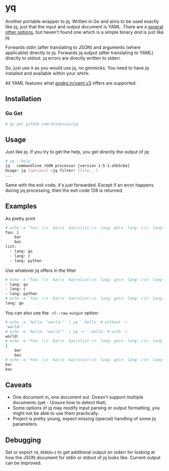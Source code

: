 # yq

Another portable wrapper to jq. Written in Go and aims to be used exactly like jq, just that the input and output document is YAML. There are a [several other options](https://github.com/stedolan/jq/issues/467), but haven't found one which is a simple binary *and* is just like jq.

Forwards stdin (after translating to JSON) and arguments (where applicable) directly to jq. Forwards jq output (after translating to YAML) directly to stdout. jq errors are directly written to stderr.

So, just use it as you would use jq, no gimmicks. You need to have jq installed and available within your `$PATH`.

All YAML features what [gopkg.in/yaml.v3](https://github.com/go-yaml/yaml/tree/v3#compatibility) offers are supported.

## Installation

### Go Get

```bash
# go get github.com/dionysius/yq
```

## Usage

Just like jq. If you try to get the help, you get directly the output of jq:

```bash
# yq --help
jq - commandline JSON processor [version 1.5-1-a5b5cbe]
Usage: jq [options] <jq filter> [file...]
...
```

Same with the exit code, it's just forwarded. Except if an error happens during yq processing, then the exit code 128 is returned.

## Examples

As pretty print

```bash
# echo -e "foo: |\n  bar\n  baz\nlist:\n- lang: go\n- lang: c\n- lang: python" | yq '.'
foo: |
    bar
    baz
list:
  - lang: go
  - lang: c
  - lang: python
```

Use whatever jq offers in the filter

```bash
# echo -e "foo: |\n  bar\n  baz\nlist:\n- lang: go\n- lang: c\n- lang: python" | yq '.list'
- lang: go
- lang: c
- lang: python
# echo -e "foo: |\n  bar\n  baz\nlist:\n- lang: go\n- lang: c\n- lang: python" | yq '.list[] | select(.lang == "go")'
lang: go
```

You can also use the `-r`/`--raw-output` option:

```bash
# echo -e 'hello: "world:"' | yq '.hello' # without -r
'world:'
# echo -e 'hello: "world:"' | yq -r '.hello' # with -r
world:
# echo -e "foo: |\n  bar\n  baz\nlist:\n- lang: go\n- lang: c\n- lang: python" | yq '.foo' # without -r
|
    bar
    baz
# echo -e "foo: |\n  bar\n  baz\nlist:\n- lang: go\n- lang: c\n- lang: python" | yq -r '.foo' # with -r
bar
baz
```

## Caveats

- One document in, one document out. Doesn't support multiple documents (yet - Unsure how to detect that).
- Some options of jq may modify input parsing or output formatting, you might not be able to use them practically.
- Project is pretty young, expect missing (special) handling of some jq parameters.

## Debugging

Set or export `YQ_DEBUG=1` to get additional output on stderr for looking at how the JSON document for stdin or stdout of jq looks like. Current output can be improved.
